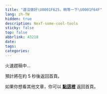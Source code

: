 ```yaml
---
title: "還沒做好\U0001F625，稍等一下\U0001F64F"
lang: zh-TW
hidden: true
description: NexT-some-cool-tools
sticky: false
top: false
abbrlink: 43218
date:
tags:
categories:
---
```


火速趕稿中...

預計將在約 <span id="timeout">5</span> 秒後返回首頁。

如果你想看其他文章，你可以 **[點這裡](/)** 返回首頁。

<script>
let countTime = 5;

function count() {
  document.getElementById('timeout').textContent = countTime;
  countTime -= 1;
  if(countTime === 0){
    location.href = '/'; // 記得改成自己網址 Url
  }
  setTimeout(() => {
    count();
  }, 1000);
}

count();
</script>
